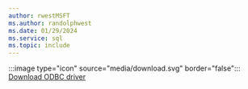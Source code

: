 ```yaml
---
author: rwestMSFT
ms.author: randolphwest
ms.date: 01/29/2024
ms.service: sql
ms.topic: include
---
```

:::image type="icon" source="media/download.svg" border="false"::: [Download ODBC driver](../connect/odbc/download-odbc-driver-for-sql-server.md)
